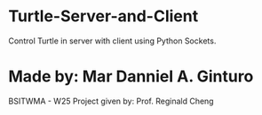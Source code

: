 # Turtle-Server-and-Client
Control Turtle in server with client using Python Sockets.

# Made by: Mar Danniel A. Ginturo
BSITWMA - W25 
Project given by: Prof. Reginald Cheng

